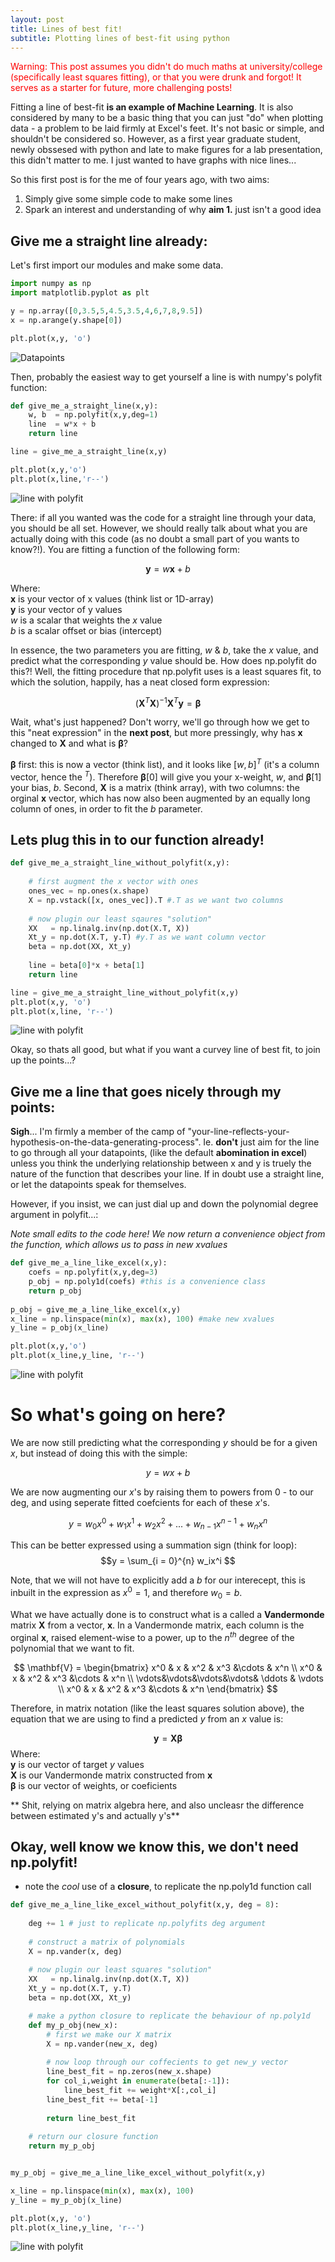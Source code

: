 ```yaml
---
layout: post
title: Lines of best fit!
subtitle: Plotting lines of best-fit using python
---
```


<span style="color:red"> Warning: This post assumes you didn't do much maths at university/college (specifically least squares fitting), or that you were drunk and forgot! It serves as a starter for future, more challenging posts!</span>

Fitting a line of best-fit **is an example of Machine Learning**. It is also considered by many to be a basic thing 
that you can just "do" when plotting data - a problem to be laid firmly at Excel's feet. It's not basic or simple, and shouldn't be
considered so. However, as a first year graduate student, newly obssesed with python and late to make figures for a lab presentation,
 this didn't matter to me. I just wanted to have graphs with nice lines...
 
So this first post is for the me of four years ago, with two aims:

1. Simply give some simple code to make some lines
2. Spark an interest and understanding of why **aim 1.** just isn't a good idea

## Give me a straight line already:

Let's first import our modules and make some data.

```python
import numpy as np
import matplotlib.pyplot as plt

y = np.array([0,3.5,5,4.5,3.5,4,6,7,8,9.5])
x = np.arange(y.shape[0])

plt.plot(x,y, 'o')
```
![Datapoints](/blog_assets/1_datapoints.png)

Then, probably the easiest way to get yourself a line is with numpy's polyfit function:

```python
def give_me_a_straight_line(x,y):
    w, b  = np.polyfit(x,y,deg=1)
    line  = w*x + b
    return line

line = give_me_a_straight_line(x,y)

plt.plot(x,y,'o')
plt.plot(x,line,'r--')
```
![line with polyfit](/blog_assets/1_data_line_polyfit.png)

There: if all you wanted was the code for a straight line through your data, you should be all set. However, we should really talk about what you are actually doing with this code (as no doubt a small part of you wants to know?!). You are fitting a function of the following form:

$$ \mathbf{y} = w\mathbf{x} + b $$

Where:<br>
$\mathbf{x}$ is your vector of x values (think list or 1D-array)<br>
$\mathbf{y}$ is your vector of y values<br>
$w$ is a scalar that weights the $x$ value <br>
$b$ is a scalar offset or bias (intercept)

In essence, the two parameters you are fitting, $w$ & $b$, take the $x$ value, and predict what the corresponding $y$ value should be. How does np.polyfit do this?! Well, the fitting procedure that np.polyfit uses is a least squares fit, to which the solution, happily, has a neat closed form expression:

$$ (\mathbf{X}^T\mathbf{X})^{-1}\mathbf{X}^{T}\mathbf{y} = \mathbf{\beta} $$

Wait, what's just happened? Don't worry, we'll go through how we get to this "neat expression" in the **next post**, but more pressingly, why has $\mathbf{x}$ changed to $\mathbf{X}$ and what is $\mathbf{\beta}$?

$\mathbf{\beta}$ first: this is now a vector (think list), and it looks like $[w, b]^T$ (it's a column vector, hence the $^T$). Therefore $\mathbf{\beta}$[0] will give you your x-weight, $w$, and $\mathbf{\beta}$[1] your bias, $b$. Second, $\mathbf{X}$ is a matrix (think array), with two columns: the orginal $\mathbf{x}$ vector, which has now also been augmented by an equally long column of ones, in order to fit the $b$ parameter.

## Lets plug this in to our function already!


```python
def give_me_a_straight_line_without_polyfit(x,y):
    
    # first augment the x vector with ones
    ones_vec = np.ones(x.shape)
    X = np.vstack([x, ones_vec]).T #.T as we want two columns
    
    # now plugin our least sqaures "solution"
    XX   = np.linalg.inv(np.dot(X.T, X))
    Xt_y = np.dot(X.T, y.T) #y.T as we want column vector
    beta = np.dot(XX, Xt_y)
    
    line = beta[0]*x + beta[1]
    return line

line = give_me_a_straight_line_without_polyfit(x,y)
plt.plot(x,y, 'o')
plt.plot(x,line, 'r--')

```
![line with polyfit](/blog_assets/1_data_line_numpy.png)

Okay, so thats all good, but what if you want a curvey line of best fit, to join up the points...? <br>

## Give me a line that goes nicely through my points:
**Sigh**... I'm firmly a member of the camp of "your-line-reflects-your-hypothesis-on-the-data-generating-process". Ie.
 **don't** just aim for the line to go through all your datapoints, (like the default **abomination in excel**) unless you think the underlying relationship 
 between x and y is truely the nature of the function that describes your line. If in doubt use a straight line, or let the datapoints speak for themselves.
 
However, if you insist, we can just dial up and down the polynomial degree argument in polyfit...:

*Note small edits to the code here! We now return a convenience object from the function, which allows us to pass in new xvalues*
 
```python
def give_me_a_line_like_excel(x,y):
    coefs = np.polyfit(x,y,deg=3)
    p_obj = np.poly1d(coefs) #this is a convenience class
    return p_obj
    
p_obj = give_me_a_line_like_excel(x,y)
x_line = np.linspace(min(x), max(x), 100) #make new xvalues 
y_line = p_obj(x_line)

plt.plot(x,y,'o')  
plt.plot(x_line,y_line, 'r--')
```
![line with polyfit](/blog_assets/1_data_line_polyfit.png)

# So what's going on here?


We are now still predicting what the corresponding $y$ should be for a given $x$, but instead of doing this with the simple:

$$y = wx + b $$

We are now augmenting our $x$'s by raising them to powers from 0 - to our deg, and using seperate fitted coefcients for each of these $x$'s.

$$ y = w_0x^0 + w_1x^1 + w_2x^2 + ... + w_{n-1}x^{n-1}+ w_{n}x^{n}$$

This can be better expressed using a summation sign (think for loop):
$$y = \sum_{i = 0}^{n} w_ix^i $$

Note, that we will not have to explicitly add a $b$ for our interecept, this is inbuilt in the expression as $x^0 = 1$, and therefore $w_0 = b$.

What we have actually done is to construct what is a called a **Vandermonde** matrix $\mathbf{X}$ from a vector, $\mathbf{x}$. In a Vandermonde matrix, each column is the orginal $\mathbf{x}$, raised element-wise to a power, up to the $n^{th}$ degree of the polynomial that we want to fit.

$$
\mathbf{V} = \begin{bmatrix}
  x^0   & x    &  x^2 &  x^3  &\cdots & x^n \\
  x^0   & x    &  x^2  &  x^3 &\cdots & x^n \\
  \vdots&\vdots&\vdots&\vdots& \ddots & \vdots \\
  x^0   & x    &  x^2  &  x^3 &\cdots & x^n
\end{bmatrix}
$$

Therefore, in matrix notation (like the least squares solution above), the equation that we are using to find a predicted $y$ from an $x$ value is:

$$ \mathbf{y} = \mathbf{X}\mathbf{\beta} $$
Where:<br>
$\mathbf{y}$ is our vector of target $y$ values<br>
$\mathbf{X}$ is our Vandermonde matrix constructed from $\mathbf{x}$<br> 
$\mathbf{\beta}$ is our vector of weights, or coeficients 

** Shit, relying on matrix algebra here, and also uncleasr the difference between estimated y's and actually y's**

## Okay, well know we know this, we don't need np.polyfit!
- note the *cool* use of a **closure**, to replicate the np.poly1d function call

```python
def give_me_a_line_like_excel_without_polyfit(x,y, deg = 8):
    
    deg += 1 # just to replicate np.polyfits deg argument
    
    # construct a matrix of polynomials
    X = np.vander(x, deg)
    
    # now plugin our least squares "solution"
    XX   = np.linalg.inv(np.dot(X.T, X))
    Xt_y = np.dot(X.T, y.T)
    beta = np.dot(XX, Xt_y)

    # make a python closure to replicate the behaviour of np.poly1d
    def my_p_obj(new_x):
        # first we make our X matrix
        X = np.vander(new_x, deg)
        
        # now loop through our coffecients to get new_y vector
        line_best_fit = np.zeros(new_x.shape)
        for col_i,weight in enumerate(beta[:-1]): 
            line_best_fit += weight*X[:,col_i]
        line_best_fit += beta[-1]
        
        return line_best_fit 
    
    # return our closure function
    return my_p_obj


my_p_obj = give_me_a_line_like_excel_without_polyfit(x,y)

x_line = np.linspace(min(x), max(x), 100)
y_line = my_p_obj(x_line)

plt.plot(x,y, 'o')
plt.plot(x_line,y_line, 'r--')
```
![line with polyfit](/blog_assets/1_data_curve_numpy.png)



